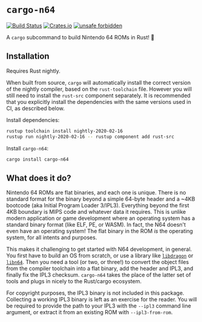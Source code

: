 # `cargo-n64`

[![Build Status](https://travis-ci.org/rust-console/cargo-n64.svg?branch=master)](https://travis-ci.org/rust-console/cargo-n64)
[![Crates.io](https://img.shields.io/crates/v/cargo-n64)](https://crates.io/crates/cargo-n64)
[![unsafe forbidden](https://img.shields.io/badge/unsafe-forbidden-success.svg)](https://github.com/rust-secure-code/safety-dance/)

A `cargo` subcommand to build Nintendo 64 ROMs in Rust! 🦀

## Installation

Requires Rust nightly.

When built from source, `cargo` will automatically install the correct version of the nightly compiler, based on the `rust-toolchain` file. However you will still need to install the `rust-src` component separately. It is recommended that you explicitly install the dependencies with the same versions used in CI, as described below.

Install dependencies:

```bash
rustup toolchain install nightly-2020-02-16
rustup run nightly-2020-02-16 -- rustup component add rust-src
```

Install `cargo-n64`:

```bash
cargo install cargo-n64
```

## What does it do?

Nintendo 64 ROMs are flat binaries, and each one is unique. There is no standard format for the binary beyond a simple 64-byte header and a \~4KB bootcode (aka Initial Program Loader 3/IPL3). Everything beyond the first 4KB boundary is MIPS code and whatever data it requires. This is unlike modern application or game development where an operating system has a standard binary format (like ELF, PE, or WASM). In fact, the N64 doesn't even have an operating system! The flat binary in the ROM *is* the operating system, for all intents and purposes.

This makes it challenging to get started with N64 development, in general. You first have to build an OS from scratch, or use a library like [`libdragon`](https://github.com/DragonMinded/libdragon) or [`libn64`](https://github.com/tj90241/n64chain/tree/master/libn64). Then you need a tool (or two, or three!) to convert the object files from the compiler toolchain into a flat binary, add the header and IPL3, and finally fix the IPL3 checksum. `cargo-n64` takes the place of the latter set of tools and plugs in nicely to the Rust/cargo ecosystem.

For copyright purposes, the IPL3 binary is not included in this package. Collecting a working IPL3 binary is left as an exercise for the reader. You will be required to provide the path to your IPL3 with the `--ipl3` command line argument, or extract it from an existing ROM with `--ipl3-from-rom`.
